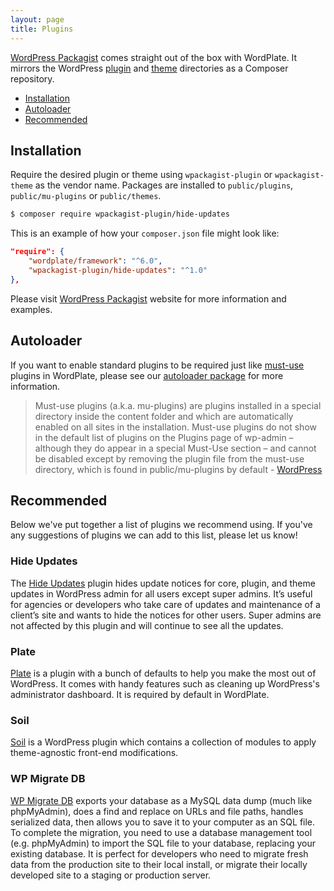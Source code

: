 ```yaml
---
layout: page
title: Plugins
---
```


[WordPress Packagist](https://wpackagist.org) comes straight out of the box with WordPlate. It mirrors the WordPress [plugin](https://plugins.svn.wordpress.org) and [theme](https://themes.svn.wordpress.org) directories as a Composer repository.

- [Installation](#installation)
- [Autoloader](#autoloader)
- [Recommended](#recommended)

## Installation

Require the desired plugin or theme using `wpackagist-plugin` or `wpackagist-theme` as the vendor name. Packages are installed to `public/plugins`, `public/mu-plugins` or `public/themes`.

```bash
$ composer require wpackagist-plugin/hide-updates
```

This is an example of how your `composer.json` file might look like:

```json
"require": {
    "wordplate/framework": "^6.0",
    "wpackagist-plugin/hide-updates": "^1.0"
},
```

Please visit [WordPress Packagist](https://wpackagist.org) website for more information and examples.

## Autoloader

If you want to enable standard plugins to be required just like [must-use](https://codex.wordpress.org/Must_Use_Plugins) plugins in WordPlate, please see our [autoloader package](https://github.com/wordplate/autoloader#readme) for more information.

> Must-use plugins (a.k.a. mu-plugins) are plugins installed in a special directory inside the content folder and which are automatically enabled on all sites in the installation. Must-use plugins do not show in the default list of plugins on the Plugins page of wp-admin – although they do appear in a special Must-Use section – and cannot be disabled except by removing the plugin file from the must-use directory, which is found in public/mu-plugins by default - [WordPress](https://codex.wordpress.org/Must_Use_Plugins)

## Recommended

Below we've put together a list of plugins we recommend using. If you've any suggestions of plugins we can add to this list, please let us know!

### Hide Updates

The [Hide Updates](https://wordpress.org/plugins/hide-updates) plugin hides update notices for core, plugin, and theme updates in WordPress admin for all users except super admins. It’s useful for agencies or developers who take care of updates and maintenance of a client’s site and wants to hide the notices for other users. Super admins are not affected by this plugin and will continue to see all the updates.

### Plate

[Plate](https://github.com/wordplate/plate#readme) is a plugin with a bunch of defaults to help you make the most out of WordPress. It comes with handy features such as cleaning up WordPress's administrator dashboard. It is required by default in WordPlate.

### Soil

[Soil](https://roots.io/plugins/soil) is a WordPress plugin which contains a collection of modules to apply theme-agnostic front-end modifications.

### WP Migrate DB

[WP Migrate DB](https://wordpress.org/plugins/wp-migrate-db) exports your database as a MySQL data dump (much like phpMyAdmin), does a find and replace on URLs and file paths, handles serialized data, then allows you to save it to your computer as an SQL file. To complete the migration, you need to use a database management tool (e.g. phpMyAdmin) to import the SQL file to your database, replacing your existing database. It is perfect for developers who need to migrate fresh data from the production site to their local install, or migrate their locally developed site to a staging or production server.
